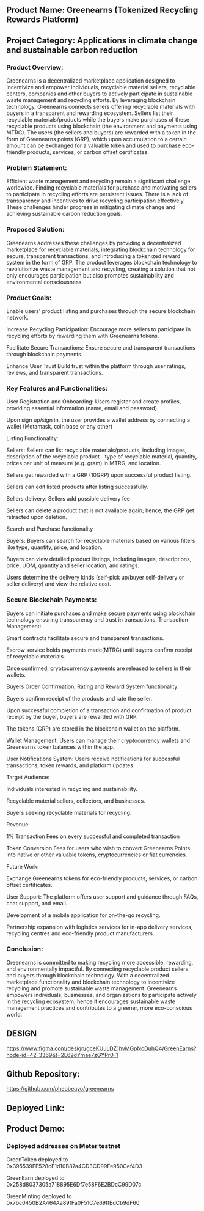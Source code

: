 ## Product Name: Greenearns (Tokenized Recycling Rewards Platform)
## Project Category: Applications in climate change and sustainable carbon reduction 

### Product Overview:
Greenearns is a decentralized marketplace application designed to incentivize and empower individuals, recyclable material sellers, recyclable centers, companies and other buyers to actively participate in sustainable waste management and recycling efforts. By leveraging blockchain technology, Greenearns connects sellers offering recyclable materials with buyers in a transparent and rewarding ecosystem. Sellers list their recyclable materials/products while the buyers make purchases of these recyclable products using blockchain (the environment and payments using MTRG). 
The users (the sellers and buyers) are rewarded with a token in the form of Greenearns points (GRP), which upon accumulation to a certain amount can be exchanged for a valuable token and used to purchase eco-friendly products, services, or carbon offset certificates.

### Problem Statement:
Efficient waste management and recycling remain a significant challenge worldwide. Finding recyclable materials for purchase and motivating sellers to participate in recycling efforts are persistent issues. There is a lack of transparency and incentives to drive recycling participation effectively. These challenges hinder progress in mitigating climate change and achieving sustainable carbon reduction goals.

### Proposed Solution:
Greenearns addresses these challenges by providing a decentralized marketplace for recyclable materials, integrating blockchain technology for secure, transparent transactions, and introducing a tokenized reward system in the form of GRP. The product leverages blockchain technology to revolutionize waste management and recycling, creating a solution that not only encourages participation but also promotes sustainability and environmental consciousness.

### Product Goals:

Enable users' product listing and purchases through the secure blockchain network. 

Increase Recycling Participation: Encourage more sellers to participate in recycling efforts by rewarding them with Greenearns tokens.

Facilitate Secure Transactions: Ensure secure and transparent transactions through blockchain payments.

Enhance User Trust Build trust within the platform through user ratings, reviews, and transparent transactions.


### Key Features and Functionalities:

User Registration and Onboarding: Users register and create profiles, providing essential information (name, email and password). 

Upon sign up/sign in, the user provides a wallet address by connecting a wallet (Metamask, coin base or any other) 
   

Listing Functionality:

Sellers: Sellers can list recyclable materials/products, including images, description of the recyclable product - type of recyclable material, quantity, prices per unit of measure (e.g. gram) in MTRG, and location.

Sellers get rewarded with a GRP (10GRP) upon successful product listing. 

Sellers can edit listed products after listing successfully. 

Sellers delivery: Sellers add possible delivery fee

Sellers can delete a product that is not available again; hence, the GRP get retracted upon deletion. 


Search and Purchase functionality 

Buyers: Buyers can search for recyclable materials based on various filters like type, quantity, price, and location.

Buyers can view detailed product listings, including images, descriptions, price, UOM, quantity and seller location, and ratings.


Users determine the delivery kinds (self-pick up/buyer self-delivery or seller delivery) and view the relative cost. 


### Secure Blockchain Payments:

Buyers can initiate purchases and make secure payments using blockchain technology ensuring transparency and trust in transactions. 
Transaction Management:

Smart contracts facilitate secure and transparent transactions.

Escrow service holds payments made(MTRG) until buyers confirm receipt of recyclable materials.

Once confirmed, cryptocurrency payments are released to sellers in their wallets. 

Buyers Order Confirmation, Rating and Reward System functionality:

Buyers confirm receipt of the products and rate the seller. 

Upon successful completion of a transaction and confirmation of product receipt by the buyer, buyers are rewarded with GRP.

The tokens (GRP) are stored in the blockchain wallet on the platform.


Wallet Management: Users can manage their cryptocurrency wallets and Greenearns token balances within the app.


User Notifications System: Users receive notifications for successful transactions, token rewards, and platform updates.


Target Audience:

Individuals interested in recycling and sustainability.

Recyclable material sellers, collectors, and businesses.

Buyers seeking recyclable materials for recycling.



Revenue

1% Transaction Fees on every successful and completed transaction

Token Conversion Fees for users who wish to convert Greenearns Points into native or other valuable tokens, cryptocurrencies or fiat currencies. 


Future Work:

Exchange Greenearns tokens for eco-friendly products, services, or carbon offset certificates.

User Support: The platform offers user support and guidance through FAQs, chat support, and email.

Development of a mobile application for on-the-go recycling.

Partnership expansion with logistics services for in-app delivery services, recycling centres and eco-friendly product manufacturers.


### Conclusion:
Greenearns is committed to making recycling more accessible, rewarding, and environmentally impactful. By connecting recyclable product sellers and buyers through blockchain technology.
With a decentralized marketplace functionality and blockchain technology to incentivize recycling and promote sustainable waste management. Greenearns empowers individuals, businesses, and organizations to participate actively in the recycling ecosystem; hence it encourages sustainable waste management practices and contributes to a greener, more eco-conscious world.

## DESIGN
https://www.figma.com/design/gceKUuLDZ1hvMGpNoDuhQ4/GreenEarns?node-id=42-3369&t=2L62dYmae7zGYPr0-1 

## Github Repository:
https://github.com/pheobeayo/greenearns 

## Deployed Link:

## Product Demo: 

### Deployed addresses on Meter testnet

GreenToken  deployed to 0x395539FF528cE1d10B87a4CD3CD99Fe950Cef4D3

GreenEarn  deployed to 0x258d8037305a718895E6Df7e58F6E2BDcC99D07c

GreenMinting  deployed to 0x7bc0450B2A464Aa89fFa0F51C7e69ffEdCb9dF60
